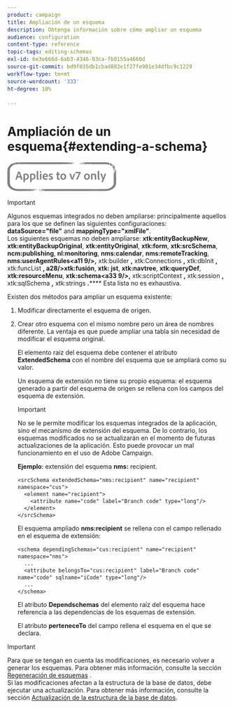 ```yaml
---
product: campaign
title: Ampliación de un esquema
description: Obtenga información sobre cómo ampliar un esquema
audience: configuration
content-type: reference
topic-tags: editing-schemas
exl-id: 6e3e666d-6ab3-4346-93ca-fb0155a4660d
source-git-commit: bd9f035db1cbad883e1f27fe901e34dfbc9c1229
workflow-type: tm+mt
source-wordcount: '333'
ht-degree: 10%

---
```


# Ampliación de un esquema{#extending-a-schema}

![](../../assets/v7-only.svg)

>[!IMPORTANT]
>
>Algunos esquemas integrados no deben ampliarse: principalmente aquellos para los que se definen las siguientes configuraciones:\
>**dataSource=&quot;file&quot;** and  **mappingType=&quot;xmlFile&quot;**.\
>Los siguientes esquemas no deben ampliarse: **xtk:entityBackupNew**, **xtk:entityBackupOriginal**, **xtk:entityOriginal**, **xtk:form**, **xtk:srcSchema**, **ncm:publishing**, **nl:monitoring**, **nms:calendar**, **nms:remoteTracking**, **nms:userAgentRules&lt;a11 9/>,** xtk:builder **,** xtk:Connections **,** xtk:dbInit **,** xtk:funcList **, a28/>xtk:fusión**, **xtk: jst**, **xtk:navtree**, **xtk:queryDef**, **xtk:resourceMenu**, **xtk:schema&lt;a33 9/>,** xtk:scriptContext **,** xtk:session **,** xtk:sqlSchema **,** xtk:strings **.******
>Esta lista no es exhaustiva.

Existen dos métodos para ampliar un esquema existente:

1. Modificar directamente el esquema de origen.
1. Crear otro esquema con el mismo nombre pero un área de nombres diferente. La ventaja es que puede ampliar una tabla sin necesidad de modificar el esquema original.

   El elemento raíz del esquema debe contener el atributo **ExtendedSchema** con el nombre del esquema que se ampliará como su valor.

   Un esquema de extensión no tiene su propio esquema: el esquema generado a partir del esquema de origen se rellena con los campos del esquema de extensión.

   >[!IMPORTANT]
   >
   >No se le permite modificar los esquemas integrados de la aplicación, sino el mecanismo de extensión del esquema. De lo contrario, los esquemas modificados no se actualizarán en el momento de futuras actualizaciones de la aplicación. Esto puede provocar un mal funcionamiento en el uso de Adobe Campaign.

   **Ejemplo**: extensión del esquema  **nms:** recipient.

   ```
   <srcSchema extendedSchema="nms:recipient" name="recipient" namespace="cus">
     <element name="recipient">
       <attribute name="code" label="Branch code" type="long"/>
     </element>
   </srcSchema>
   ```

   El esquema ampliado **nms:recipient** se rellena con el campo rellenado en el esquema de extensión:

   ```
   <schema dependingSchemas="cus:recipient" name="recipient" namespace="nms">
     ...
     <attribute belongsTo="cus:recipient" label="Branch code" name="code" sqlname="iCode" type="long"/>
     ...
   </schema>
   ```

   El atributo **Dependschemas** del elemento raíz del esquema hace referencia a las dependencias de los esquemas de extensión.

   El atributo **perteneceTo** del campo rellena el esquema en el que se declara.

>[!IMPORTANT]
>
>Para que se tengan en cuenta las modificaciones, es necesario volver a generar los esquemas. Para obtener más información, consulte la sección [Regeneración de esquemas](../../configuration/using/regenerating-schemas.md) .\
>Si las modificaciones afectan a la estructura de la base de datos, debe ejecutar una actualización. Para obtener más información, consulte la sección [Actualización de la estructura de la base de datos](../../configuration/using/updating-the-database-structure.md).

